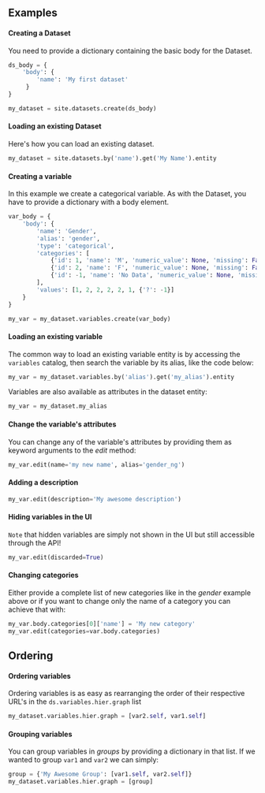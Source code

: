 Examples
--------

#### Creating a Dataset

You need to provide a dictionary containing the basic body for the Dataset.

```python
ds_body = {
    'body': {
        'name': 'My first dataset'
     }
}

my_dataset = site.datasets.create(ds_body)
```

#### Loading an existing Dataset

Here's how you can load an existing dataset.

```python
my_dataset = site.datasets.by('name').get('My Name').entity
```

#### Creating a variable

In this example we create a categorical variable. As with the Dataset, you
have to provide a dictionary with a body element.

```python
var_body = {
    'body': {
        'name': 'Gender',
        'alias': 'gender',
        'type': 'categorical',
        'categories': [
            {'id': 1, 'name': 'M', 'numeric_value': None, 'missing': False},
            {'id': 2, 'name': 'F', 'numeric_value': None, 'missing': False},
            {'id': -1, 'name': 'No Data', 'numeric_value': None, 'missing': True}
        ],
        'values': [1, 2, 2, 2, 2, 1, {'?': -1}]
    }
}

my_var = my_dataset.variables.create(var_body)
```

#### Loading an existing variable

The common way to load an existing variable entity is by accessing the 
`variables` catalog, then search the variable by its alias, like the 
code below:

```python
my_var = my_dataset.variables.by('alias').get('my_alias').entity
```

Variables are also available as attributes in the dataset entity:

```python
my_var = my_dataset.my_alias
```

#### Change the variable's attributes

You can change any of the variable's attributes by providing them as keyword
arguments to the *edit* method:

```python
my_var.edit(name='my new name', alias='gender_ng')
```

#### Adding a description

```python
my_var.edit(description='My awesome description')
```

#### Hiding variables in the UI

`Note` that hidden variables are simply not shown in the UI but still
accessible through the API!

```python
my_var.edit(discarded=True)
```

#### Changing categories

Either provide a complete list of new categories like in the *gender* 
example above or if you want to change only the name of a category 
you can achieve that with:

```python
my_var.body.categories[0]['name'] = 'My new category'
my_var.edit(categories=var.body.categories)
```

## Ordering

#### Ordering variables

Ordering variables is as easy as rearranging the order of their 
respective URL's in the `ds.variables.hier.graph` list

```python
my_dataset.variables.hier.graph = [var2.self, var1.self]
```

#### Grouping variables

You can group variables in *groups* by providing a dictionary in that list.
If we wanted to group `var1` and `var2` we can simply:

```python
group = {'My Awesome Group': [var1.self, var2.self]}
my_dataset.variables.hier.graph = [group]
```
